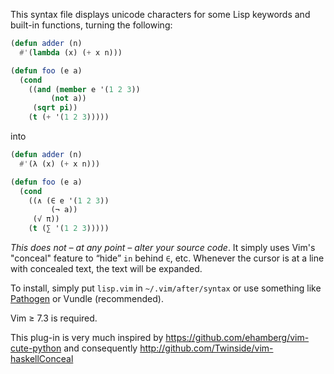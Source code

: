 This syntax file displays unicode characters for some Lisp keywords and
built-in functions, turning the following:

```lisp
(defun adder (n)
  #'(lambda (x) (+ x n)))

(defun foo (e a)
  (cond
    ((and (member e '(1 2 3))
         (not a))
     (sqrt pi))
    (t (+ '(1 2 3)))))
```

into

```lisp
(defun adder (n)
  #'(λ (x) (+ x n)))

(defun foo (e a)
  (cond
    ((∧ (∈ e '(1 2 3))
         (¬ a))
     (√ π))
    (t (∑ '(1 2 3)))))
```

*This does not – at any point – alter your source code*. It simply uses Vim's
"conceal" feature to “hide” `in` behind `∈`, etc. Whenever the cursor is at
a line with concealed text, the text will be expanded.

To install, simply put `lisp.vim` in `~/.vim/after/syntax` or use something
like [Pathogen](https://github.com/tpope/vim-pathogen) or Vundle (recommended).

Vim ≥ 7.3 is required.

This plug-in is very much inspired by
<https://github.com/ehamberg/vim-cute-python>
and consequently
<http://github.com/Twinside/vim-haskellConceal>
